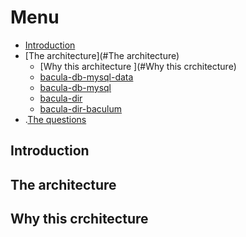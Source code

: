 # Menu


- [Introduction](#introduction)
- [The architecture](#The architecture)
   - [Why this architecture ](#Why this crchitecture)
   - [bacula-db-mysql-data](/docs/bacula-db-mysql-data.md)
   - [bacula-db-mysql](/docs/bacula-db-mysql.md)
   - [bacula-dir](/docs/bacula-dir.md)
   - [bacula-dir-baculum](/docs/bacula-dir-baculum.md)
- .[The questions](/docs/questions.md)

<a name="introduction"></a>    
## Introduction

<a name="The architecture"></a>
## The architecture

<a name="Why this crchitecture"></a>
## Why this crchitecture
